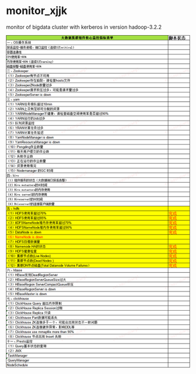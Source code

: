 # monitor_xjjk
monitor of bigdata cluster with kerberos in version hadoop-3.2.2


![img.png](img.png)
